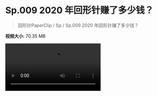 # Sp.009 2020 年回形针赚了多少钱？

> 回形针PaperClip / Sp / Sp.009 2020 年回形针赚了多少钱？

**视频大小**: 70.35 MB

<div class="video"><video src="https://file.hsyhx.top/video/PaperClip/Sp/009.mp4" controls preload>🤔 您的浏览器不支持 video 标签</video></div>